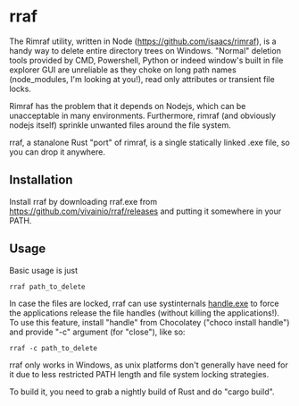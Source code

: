# rraf

The Rimraf utility, written in Node (https://github.com/isaacs/rimraf), is a handy way to delete entire directory trees on Windows.  "Normal" deletion tools provided by CMD, Powershell, Python or indeed window's built in file explorer GUI are unreliable as they choke on long path names (node_modules, I'm looking at you!), read only attributes or transient file locks.

Rimraf has the problem that it depends on Nodejs, which can be unacceptable in many environments. Furthermore, 
rimraf (and obviously nodejs itself) sprinkle unwanted files around the file system.

rraf, a stanalone Rust "port" of rimraf, is a single statically linked .exe file, so you can drop it anywhere.


## Installation

Install rraf by downloading rraf.exe from https://github.com/vivainio/rraf/releases and putting it somewhere in your PATH.

## Usage 

Basic usage is just 

```
rraf path_to_delete
```

In case the files are locked, rraf can use systinternals [handle.exe](https://technet.microsoft.com/en-us/sysinternals/bb896655.aspx) to force the applications release the file handles (without killing the applications!). To use this feature, install "handle" from Chocolatey ("choco install handle") and provide "-c" argument (for "close"), like so:

```
rraf -c path_to_delete
```

rraf only works in Windows, as unix platforms don't generally have need for it due to less restricted PATH length and file system locking strategies.

To build it, you need to grab a nightly build of Rust and do "cargo build".


